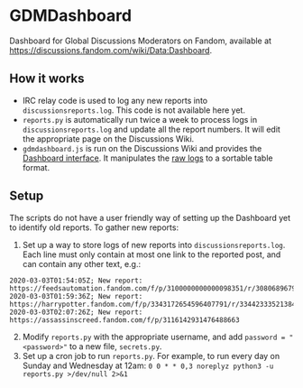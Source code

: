 # GDMDashboard
Dashboard for Global Discussions Moderators on Fandom, available at https://discussions.fandom.com/wiki/Data:Dashboard. 

## How it works
* IRC relay code is used to log any new reports into `discussionsreports.log`. This code is not available here yet.
* `reports.py` is automatically run twice a week to process logs in `discussionsreports.log` and update all the report numbers. It will edit the appropriate page on the Discussions Wiki.
* `gdmdashboard.js` is run on the Discussions Wiki and provides the [Dashboard interface](https://discussions.fandom.com/wiki/Data:Dashboard). It manipulates the [raw logs](https://discussions.fandom.com/wiki/Data:Overview) to a sortable table format.

## Setup
The scripts do not have a user friendly way of setting up the Dashboard yet to identify old reports. To gather new reports:

1. Set up a way to store logs of new reports into `discussionsreports.log`. Each line must only contain at most one link to the reported post, and can contain any other text, e.g.:
```
2020-03-03T01:54:05Z; New report: https://feedsautomation.fandom.com/f/p/3100000000000098351/r/3080689679092333534
2020-03-03T01:59:36Z; New report: https://harrypotter.fandom.com/f/p/3343172654596407791/r/3344233352138418999
2020-03-03T02:07:26Z; New report: https://assassinscreed.fandom.com/f/p/3116142931476488663
```
2. Modify `reports.py` with the appropriate username, and add `password = "<password>"` to a new file, `secrets.py`.
3. Set up a cron job to run `reports.py`. For example, to run every day on Sunday and Wednesday at 12am:
`0 0 * * 0,3 noreplyz python3 -u reports.py >/dev/null 2>&1`
